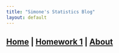 ```yaml
---
title: "Simone's Statistics Blog"
layout: default
---
```

[Home](index.md) | [Homework 1](homework1/index.html) | [About](about.md)
---



